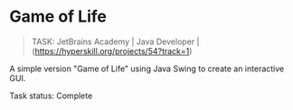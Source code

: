 # Game of Life

> TASK: JetBrains Academy | Java Developer | (https://hyperskill.org/projects/54?track=1)

A simple version "Game of Life" using Java Swing to create an interactive GUI.

Task status: Complete
